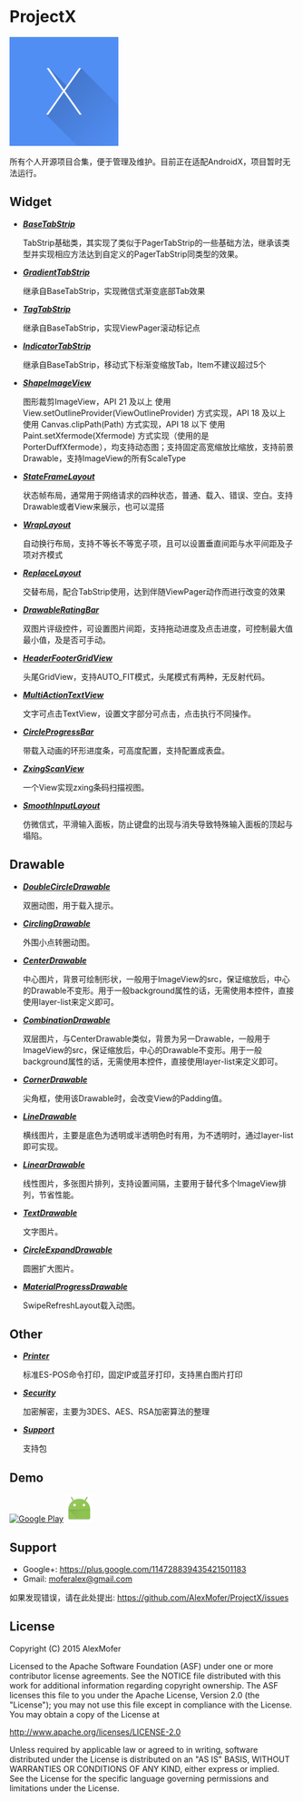 
ProjectX
========

<img src="images/svg/ic_launcher.svg" width="192" height="192" alt="Icon"/>

所有个人开源项目合集，便于管理及维护。目前正在适配AndroidX，项目暂时无法运行。

Widget
------

- ***[BaseTabStrip][1]***

    TabStrip基础类，其实现了类似于PagerTabStrip的一些基础方法，继承该类型并实现相应方法达到自定义的PagerTabStrip同类型的效果。
- ***[GradientTabStrip][2]***

    继承自BaseTabStrip，实现微信式渐变底部Tab效果
- ***[TagTabStrip][3]***

    继承自BaseTabStrip，实现ViewPager滚动标记点
- ***[IndicatorTabStrip][4]***

    继承自BaseTabStrip，移动式下标渐变缩放Tab，Item不建议超过5个
- ***[ShapeImageView][5]***

    图形裁剪ImageView，API 21 及以上 使用 View.setOutlineProvider(ViewOutlineProvider) 方式实现，API 18 及以上 使用 Canvas.clipPath(Path) 方式实现，API 18 以下   使用 Paint.setXfermode(Xfermode) 方式实现（使用的是PorterDuffXfermode），均支持动态图；支持固定高宽缩放比缩放，支持前景Drawable，支持ImageView的所有ScaleType
- ***[StateFrameLayout][6]***

    状态帧布局，通常用于网络请求的四种状态，普通、载入、错误、空白。支持Drawable或者View来展示，也可以混搭
- ***[WrapLayout][7]***

    自动换行布局，支持不等长不等宽子项，且可以设置垂直间距与水平间距及子项对齐模式
- ***[ReplaceLayout][8]***

    交替布局，配合TabStrip使用，达到伴随ViewPager动作而进行改变的效果
- ***[DrawableRatingBar][9]***

    双图片评级控件，可设置图片间距，支持拖动进度及点击进度，可控制最大值最小值，及是否可手动。
- ***[HeaderFooterGridView][10]***

    头尾GridView，支持AUTO_FIT模式，头尾模式有两种，无反射代码。
- ***[MultiActionTextView][11]***

    文字可点击TextView，设置文字部分可点击，点击执行不同操作。
- ***[CircleProgressBar][13]***

    带载入动画的环形进度条，可高度配置，支持配置成表盘。
- ***[ZxingScanView][14]***

    一个View实现zxing条码扫描视图。
- ***[SmoothInputLayout][15]***

    仿微信式，平滑输入面板，防止键盘的出现与消失导致特殊输入面板的顶起与塌陷。

[1]: https://github.com/AlexMofer/ProjectX/tree/master/basetabstrip
[2]: https://github.com/AlexMofer/ProjectX/tree/master/gradienttabstrip
[3]: https://github.com/AlexMofer/ProjectX/tree/master/tagtabstrip
[4]: https://github.com/AlexMofer/ProjectX/tree/master/indicatortabstrip
[5]: https://github.com/AlexMofer/ProjectX/tree/master/shapeimageview
[6]: https://github.com/AlexMofer/ProjectX/tree/master/stateframelayout
[7]: https://github.com/AlexMofer/ProjectX/tree/master/wraplayout
[8]: https://github.com/AlexMofer/ProjectX/tree/master/replacelayout
[9]: https://github.com/AlexMofer/ProjectX/tree/master/drawableratingbar
[10]: https://github.com/AlexMofer/ProjectX/tree/master/headerfootergridview
[11]: https://github.com/AlexMofer/ProjectX/tree/master/multiactiontextview
[12]: https://github.com/AlexMofer/ProjectX/tree/master/selectionview
[13]: https://github.com/AlexMofer/ProjectX/tree/master/circleprogressbar
[14]: https://github.com/AlexMofer/ProjectX/tree/master/zxingscanview
[15]: https://github.com/AlexMofer/ProjectX/tree/master/smoothinputlayout

Drawable
--------

- ***[DoubleCircleDrawable][100]***

    双圈动图，用于载入提示。
- ***[CirclingDrawable][100]***

    外围小点转圈动图。
- ***[CenterDrawable][100]***

    中心图片，背景可绘制形状，一般用于ImageView的src，保证缩放后，中心的Drawable不变形。用于一般background属性的话，无需使用本控件，直接使用layer-list来定义即可。
- ***[CombinationDrawable][100]***

    双层图片，与CenterDrawable类似，背景为另一Drawable，一般用于ImageView的src，保证缩放后，中心的Drawable不变形。用于一般background属性的话，无需使用本控件，直接使用layer-list来定义即可。
- ***[CornerDrawable][100]***
    
    尖角框，使用该Drawable时，会改变View的Padding值。
- ***[LineDrawable][100]***

    横线图片，主要是底色为透明或半透明色时有用，为不透明时，通过layer-list即可实现。
- ***[LinearDrawable][100]***
    
    线性图片，多张图片排列，支持设置间隔，主要用于替代多个ImageView排列，节省性能。
- ***[TextDrawable][100]***
    
    文字图片。
- ***[CircleExpandDrawable][100]***
    
    圆圈扩大图片。
- ***[MaterialProgressDrawable][100]***

    SwipeRefreshLayout载入动图。

[100]: https://github.com/AlexMofer/ProjectX/tree/master/drawable

Other
-----

- ***[Printer][200]***

    标准ES-POS命令打印，固定IP或蓝牙打印，支持黑白图片打印
- ***[Security][201]***

    加密解密，主要为3DES、AES、RSA加密算法的整理
- ***[Support][202]***

    支持包

[200]: https://github.com/AlexMofer/ProjectX/tree/master/printer
[201]: https://github.com/AlexMofer/ProjectX/tree/master/security
[202]: https://github.com/AlexMofer/ProjectX/tree/master/support

Demo
----

[<img src="https://play.google.com/intl/zh_cn/badges/images/apps/en-play-badge.png" width="164" height="48" alt="Google Play"/>][300]
[<img src="release/ic_download.png" alt="Download"/>][301]

[300]: https://play.google.com/store/apps/details?id=am.project.x
[301]: https://raw.githubusercontent.com/AlexMofer/ProjectX/master/release/ProjectX.apk

Support
-------

- Google+: https://plus.google.com/114728839435421501183
- Gmail: moferalex@gmail.com

如果发现错误，请在此处提出:
https://github.com/AlexMofer/ProjectX/issues

License
-------

Copyright (C) 2015 AlexMofer

Licensed to the Apache Software Foundation (ASF) under one or more contributor
license agreements.  See the NOTICE file distributed with this work for
additional information regarding copyright ownership.  The ASF licenses this
file to you under the Apache License, Version 2.0 (the "License"); you may not
use this file except in compliance with the License.  You may obtain a copy of
the License at

http://www.apache.org/licenses/LICENSE-2.0

Unless required by applicable law or agreed to in writing, software
distributed under the License is distributed on an "AS IS" BASIS, WITHOUT
WARRANTIES OR CONDITIONS OF ANY KIND, either express or implied.  See the
License for the specific language governing permissions and limitations under
the License.